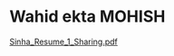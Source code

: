 # Wahid ekta MOHISH
[Sinha_Resume_1_Sharing.pdf](https://github.com/souravsinha272/souravsinha272.github.io/files/13435379/Sinha_Resume_1_Sharing.pdf)
